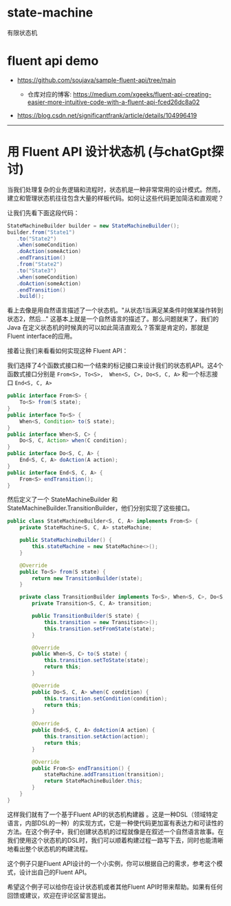 # state-machine
有限状态机
# fluent api demo
* https://github.com/soujava/sample-fluent-api/tree/main
  * 仓库对应的博客: https://medium.com/xgeeks/fluent-api-creating-easier-more-intuitive-code-with-a-fluent-api-fced26dc8a02

* https://blog.csdn.net/significantfrank/article/details/104996419
***
# 用 Fluent API 设计状态机 (与chatGpt探讨)

当我们处理复杂的业务逻辑和流程时，状态机是一种非常常用的设计模式。然而，建立和管理状态机往往包含大量的样板代码。如何让这些代码更加简洁和直观呢？

让我们先看下面这段代码：

```java
StateMachineBuilder builder = new StateMachineBuilder();
builder.from("State1")
   .to("State2")
   .when(someCondition)
   .doAction(someAction)
   .endTransition()
   .from("State2")
   .to("State3")
   .when(someCondition)
   .doAction(someAction)
   .endTransition()
   .build();
```



看上去像是用自然语言描述了一个状态机。"从状态1当满足某条件时做某操作转到状态2，然后..." 这基本上就是一个自然语言的描述了。那么问题就来了，我们的 Java 在定义状态机的时候真的可以如此简洁直观么？答案是肯定的，那就是Fluent interface的应用。


接着让我们来看看如何实现这种 Fluent API：


我们选择了4个函数式接口和一个结束的标记接口来设计我们的状态机API。这4个函数式接口分别是 `From<S>, To<S>,  When<S, C>, Do<S, C, A>` 和一个标志接口 `End<S, C, A>`

```java
public interface From<S> {
    To<S> from(S state);
}
public interface To<S> {
    When<S, Condition> to(S state);
}
public interface When<S, C> {
    Do<S, C, Action> when(C condition);
}
public interface Do<S, C, A> {
    End<S, C, A> doAction(A action);
}
public interface End<S, C, A> {
    From<S> endTransition();
}
```


然后定义了一个 StateMachineBuilder 和 StateMachineBuilder.TransitionBuilder，他们分别实现了这些接口。

```java
public class StateMachineBuilder<S, C, A> implements From<S> {
    private StateMachine<S, C, A> stateMachine;

    public StateMachineBuilder() {
        this.stateMachine = new StateMachine<>();
    }

    @Override
    public To<S> from(S state) {
        return new TransitionBuilder(state);
    }

    private class TransitionBuilder implements To<S>, When<S, C>, Do<S, C, A>, End<S, C, A> {
        private Transition<S, C, A> transition;

        public TransitionBuilder(S state) {
            this.transition = new Transition<>();
            this.transition.setFromState(state);
        }

        @Override
        public When<S, C> to(S state) {
            this.transition.setToState(state);
            return this;
        }

        @Override
        public Do<S, C, A> when(C condition) {
            this.transition.setCondition(condition);
            return this;
        }

        @Override
        public End<S, C, A> doAction(A action) {
            this.transition.setAction(action);
            return this;
        }

        @Override
        public From<S> endTransition() {
            stateMachine.addTransition(transition);
            return StateMachineBuilder.this;
        }
    }
}
```


这样我们就有了一个基于Fluent API的状态机构建器 。这是一种DSL（领域特定语言，内部DSL的一种）的实现方式，它是一种使代码更加富有表达力和可读性的方法。在这个例子中，我们创建状态机的过程就像是在叙述一个自然语言故事。在我们使用这个状态机的DSL时，我们可以顺着构建过程一路写下去，同时也能清晰地看出整个状态机的构建流程。


这个例子只是Fluent API设计的一个小实例，你可以根据自己的需求，参考这个模式，设计出自己的Fluent API。



希望这个例子可以给你在设计状态机或者其他Fluent API时带来帮助。如果有任何回馈或建议，欢迎在评论区留言提出。
